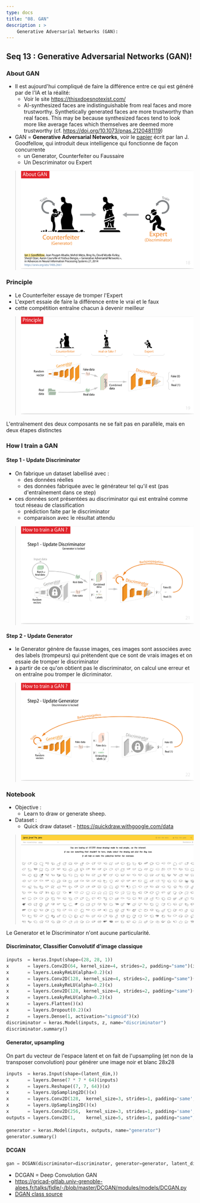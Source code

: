 ```yaml
---
type: docs
title: "08. GAN"
description : >
    Generative Adversarial Networks (GAN): 
---
```


## Seq 13 : Generative Adversarial Networks (GAN)!

### About GAN

- Il est aujourd'hui compliqué de faire la différence entre ce qui est généré par de l'IA et la réalité:
    - Voir le site https://thisxdoesnotexist.com/
    - AI-synthesized faces are indistinguishable from real faces and more trustworthy. Synthetically generated faces are more trustworthy than real faces. This may be because synthesized faces tend to look more like average faces which themselves are deemed more trustworthy (cf. https://doi.org/10.1073/pnas.2120481119)
- GAN = **Generative Adversarial Networks**, voir le [papier](https://arxiv.org/abs/1406.2661) écrit par Ian J. Goodfellow, qui introduit deux intelligence qui fonctionne de façon concurrente
    - un Generator, Counterfeiter ou Faussaire
    - Un Descriminator ou Expert

> <img src="./images/img_2023-08-30_16-39-51.png">

### Principle

- Le Counterfeiter essaye de tromper l'Expert
- L'expert essaie de faire la différence entre le vrai et le faux
- cette compétition entraîne chacun à devenir meilleur

> <img src="./images/img_2023-08-30_16-40-07.png">

L'entraînement des deux composants ne se fait pas en parallèle, mais en deux étapes distinctes

### How I train a GAN

#### Step 1 - Update Discriminator

- On fabrique un dataset labellisé avec :
    - des données réelles
    - des données fabriquée avec le générateur tel qu'il est (pas d'entraînement dans ce step)
- ces données sont présentées au discriminator qui est entraîné comme tout réseau de classification
    - prédiction faite par le discriminator
    - comparaison avec le résultat attendu

> <img src="./images/img_2023-08-30_16-40-22.png">

#### Step 2 - Update Generator

- le Generator génère de fausse images, ces images sont associées avec des labels (trompeurs) qui prétendent que ce sont de vrais images et on essaie de tromper le discriminator
- à partir de ce qu'on obtient pas le discriminator, on calcul une erreur et on entraîne pou tromper le dicriminator.

> <img src="./images/img_2023-08-30_16-40-24.png">

### Notebook

- Objective :
    - Learn to draw or generate sheep.
- Dataset :
    - Quick draw dataset - https://quickdraw.withgoogle.com/data

> <img src="./images/img_2023-08-30_16-42-39.png">

Le Generator et le Discriminator n'ont aucune particularité.

#### Discriminator, Classifier Convolutif d'image classique

```python
inputs  = keras.Input(shape=(28, 28, 1))
x       = layers.Conv2D(64, kernel_size=4, strides=2, padding="same")(inputs)
x       = layers.LeakyReLU(alpha=0.2)(x)
x       = layers.Conv2D(128, kernel_size=4, strides=2, padding="same")(x)
x       = layers.LeakyReLU(alpha=0.2)(x)
x       = layers.Conv2D(128, kernel_size=4, strides=2, padding="same")(x)
x       = layers.LeakyReLU(alpha=0.2)(x)
x       = layers.Flatten()(x)
x       = layers.Dropout(0.2)(x)
z       = layers.Dense(1, activation="sigmoid")(x)
discriminator = keras.Model(inputs, z, name="discriminator")
discriminator.summary()
```

#### Generator, upsampling

On part du vecteur de l'espace latent et on fait de l'upsampling (et non de la transposer convolution) pour générer une image noir et blanc 28x28

```python
inputs  = keras.Input(shape=(latent_dim,))
x       = layers.Dense(7 * 7 * 64)(inputs)
x       = layers.Reshape((7, 7, 64))(x)
x       = layers.UpSampling2D()(x)
x       = layers.Conv2D(128,  kernel_size=3, strides=1, padding='same', activation='relu')(x)
x       = layers.UpSampling2D()(x)
x       = layers.Conv2D(256,  kernel_size=3, strides=1, padding='same', activation='relu')(x)
outputs = layers.Conv2D(1,    kernel_size=5, strides=1, padding="same", activation="sigmoid")(x)

generator = keras.Model(inputs, outputs, name="generator")
generator.summary()
```

#### DCGAN

```python
gan = DCGAN(discriminator=discriminator, generator=generator, latent_dim=latent_dim)
```

- DCGAN = Deep Convolution GAN
- https://gricad-gitlab.univ-grenoble-alpes.fr/talks/fidle/-/blob/master/DCGAN/modules/models/DCGAN.py
- [DGAN class source](/fidle/DCGAN.py)


<!-- ## Seq 14 : Diffusion model, text to image (HB,NC,MS)

## Seq 15 -  AI, droit, société et éthique (LR, BC, ...)

## Seq 16 : Apprendre plus vite et moins cher, optimiser l'apprentissage (BC,LH)

## Seq 17 :  Passer à la vitesse supérieure : l'accélération matérielle (BC,LH)

## Seq 18 :  Tactiques et stratégies du Deep Reinforcement Learning

## Seq 19 :  Des neurones pour la physique, les physics-informed neural networks (PINNS)

## Seq 20 :  Journée Deep Learning pour la Science - JDLS2023 -->
